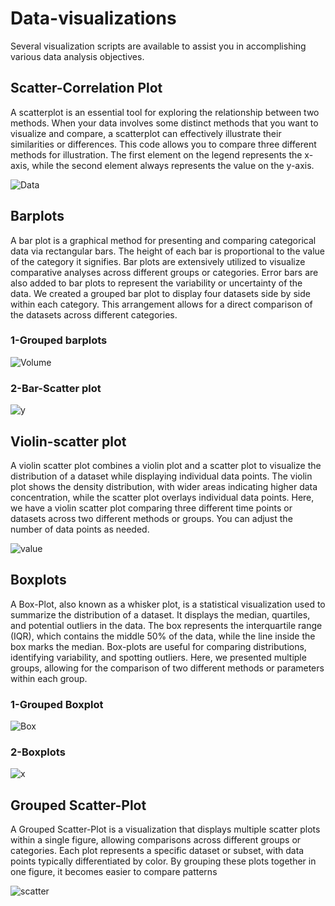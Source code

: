 # Data-visualizations
Several visualization scripts are available to assist you in accomplishing various data analysis objectives.

## Scatter-Correlation Plot
A scatterplot is an essential tool for exploring the relationship between two methods. When your data involves some distinct methods that you want to visualize and compare, a scatterplot can effectively illustrate their similarities or differences. This code allows you to compare three different methods for illustration. The first element on the legend represents the x-axis, while the second element always represents the value on the y-axis.

![Data](https://github.com/user-attachments/assets/7243e195-e2de-4312-aee0-d61a7ac9e3f0)

## Barplots
A bar plot is a graphical method for presenting and comparing categorical data via rectangular bars. The height of each bar is proportional to the value of the category it signifies. Bar plots are extensively utilized to visualize comparative analyses across different groups or categories. Error bars are also added to bar plots to represent the variability or uncertainty of the data. We created a grouped bar plot to display four datasets side by side within each category. This arrangement allows for a direct comparison of the datasets across different categories.

### 1-Grouped barplots
![Volume](https://github.com/user-attachments/assets/34f36814-93ba-48a0-860f-f2d0bdbd3d46)

### 2-Bar-Scatter plot
![y](https://github.com/user-attachments/assets/33d9e0aa-aba9-4d9f-9655-1c8146efc060)

## Violin-scatter plot
A violin scatter plot combines a violin plot and a scatter plot to visualize the distribution of a dataset while displaying individual data points. The violin plot shows the density distribution, with wider areas indicating higher data concentration, while the scatter plot overlays individual data points. Here, we have a violin scatter plot comparing three different time points or datasets across two different methods or groups. You can adjust the number of data points as needed.

![value](https://github.com/user-attachments/assets/25df1135-d282-4736-aa46-fbe12f2109b9)

## Boxplots
A Box-Plot, also known as a whisker plot, is a statistical visualization used to summarize the distribution of a dataset. It displays the median, quartiles, and potential outliers in the data. The box represents the interquartile range (IQR), which contains the middle 50% of the data, while the line inside the box marks the median. Box-plots are useful for comparing distributions, identifying variability, and spotting outliers. Here, we presented multiple groups, allowing for the comparison of two different methods or parameters within each group.

### 1-Grouped Boxplot
![Box](https://github.com/user-attachments/assets/305b473b-2b63-47d0-8dee-8bf3fe231611)

### 2-Boxplots
![x](https://github.com/user-attachments/assets/da0f2388-689f-411e-a0fe-6473025ed9d8)

## Grouped Scatter-Plot
A Grouped Scatter-Plot is a visualization that displays multiple scatter plots within a single figure, allowing comparisons across different groups or categories. Each plot represents a specific dataset or subset, with data points typically differentiated by color. By grouping these plots together in one figure, it becomes easier to compare patterns

![scatter](https://github.com/user-attachments/assets/c52a590b-cdeb-41b7-ad48-06e6f4a93095)
